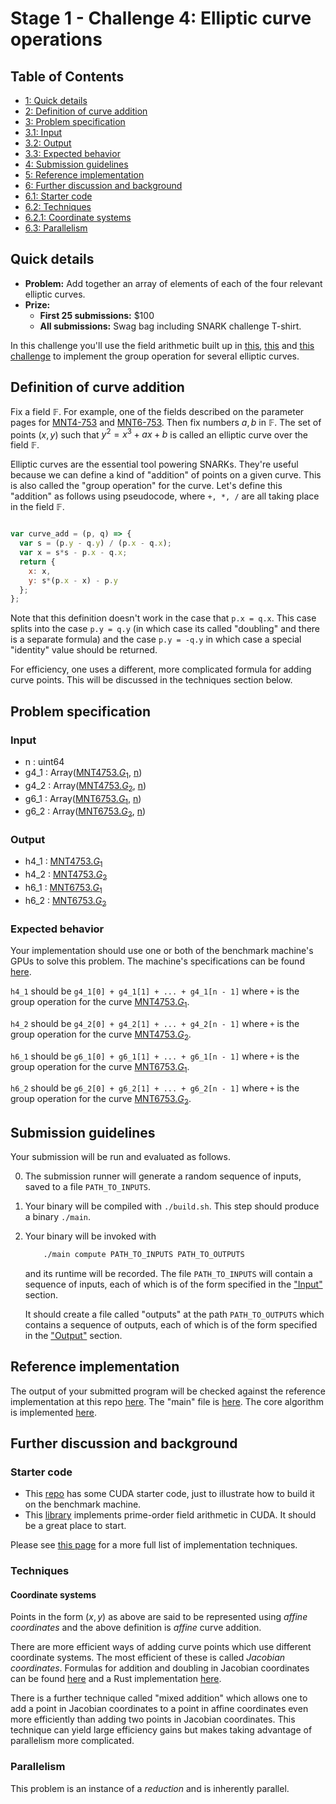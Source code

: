# Stage 1 - Challenge 4: Elliptic curve operations

## Table of Contents

<div class="table-of-contents">
<ul>
<li>
<a href="#quick-details">1: Quick details</a>
</li>
<li>
<a href="#definition-of-curve-addition">2: Definition of curve addition</a>
</li>
<li>
<a href="#problem-specification">3: Problem specification</a>
</li>
<li>
<a href="#input">3.1: Input</a>
</li>
<li>
<a href="#output">3.2: Output</a>
</li>
<li>
<a href="#expected-behavior">3.3: Expected behavior</a>
</li>
<li>
<a href="#submission-guidelines">4: Submission guidelines</a>
</li>
<li>
<a href="#reference-implementation">5: Reference implementation</a>
</li>
<li>
<a href="#further-discussion-and-background">6: Further discussion and background</a>
</li>
<li>
<a href="#starter-code">6.1: Starter code</a>
</li>
<li>
<a href="#techniques">6.2: Techniques</a>
</li>
<li>
<a href="#coordinate-systems">6.2.1: Coordinate systems</a>
</li>
<li>
<a href="#parallelism">6.3: Parallelism</a>
</li>
</ul>
</div>

## Quick details

- **Problem:** Add together an array of elements of each of the four relevant elliptic curves.
- **Prize:**
    - **First 25 submissions:** $100
    - **All submissions:** Swag bag including SNARK challenge T-shirt.

In this challenge you'll use the field arithmetic built up 
in [this](/snark-challenge/problem-01-field-arithmetic.html), [this](/snark-challenge/problem-02-quadratic-extension-arithmetic.html) and [this challenge](/snark-challenge/problem-03-cubic-extension-arithmetic.html)
to implement the group operation for several elliptic curves.

## Definition of curve addition


Fix a field $\mathbb{F}$. For example, one of the fields described
on the parameter pages for [MNT4-753](/snark-challenge/MNT4753.html) and [MNT6-753](/snark-challenge/MNT6753.html).
Then fix numbers $a, b$ in $\mathbb{F}$. The set of points $(x, y)$ such that
$y^2 = x^3 + a x + b$ is called an elliptic curve over the field $\mathbb{F}$.

Elliptic curves are the essential tool powering SNARKs. They're useful because
we can define a kind of "addition" of points on a given curve. This is also
called the "group operation" for the curve.
Let's define this "addition" as follows using pseudocode, where `+, *, /` are
all taking place in the field $\mathbb{F}$.

```javascript

var curve_add = (p, q) => {
  var s = (p.y - q.y) / (p.x - q.x);
  var x = s*s - p.x - q.x;
  return {
    x: x,
    y: s*(p.x - x) - p.y
  };
};
```
Note that this definition doesn't work in the case that `p.x = q.x`. This case
splits into the case `p.y = q.y` (in which case its called "doubling" and
there is a separate formula) and the case `p.y = -q.y` in which case a special
"identity" value should be returned.

For efficiency, one uses a different, more complicated
formula for adding curve points. This will be discussed in
the techniques section below.

## Problem specification



### Input

- n : <span>uint64</span>
- g4_1 : <span>Array(<a href="/snark-challenge/MNT4753.html#JEdfMSQ=">MNT4753.$G_1$</a>, <a href="#bg==">n</a>)</span>
- g4_2 : <span>Array(<a href="/snark-challenge/MNT4753.html#JEdfMiQ=">MNT4753.$G_2$</a>, <a href="#bg==">n</a>)</span>
- g6_1 : <span>Array(<a href="/snark-challenge/MNT6753.html#JEdfMSQ=">MNT6753.$G_1$</a>, <a href="#bg==">n</a>)</span>
- g6_2 : <span>Array(<a href="/snark-challenge/MNT6753.html#JEdfMiQ=">MNT6753.$G_2$</a>, <a href="#bg==">n</a>)</span>

### Output

- h4_1 : <a href="/snark-challenge/MNT4753.html#JEdfMSQ=">MNT4753.$G_1$</a>
- h4_2 : <a href="/snark-challenge/MNT4753.html#JEdfMiQ=">MNT4753.$G_2$</a>
- h6_1 : <a href="/snark-challenge/MNT6753.html#JEdfMSQ=">MNT6753.$G_1$</a>
- h6_2 : <a href="/snark-challenge/MNT6753.html#JEdfMiQ=">MNT6753.$G_2$</a>

### Expected behavior

Your implementation should use one or both of the benchmark machine's GPUs to solve this problem. The machine's specifications can be found [here]().

`h4_1` should be `g4_1[0] + g4_1[1] + ... + g4_1[n - 1]` where `+` is the group operation for the curve [MNT4753.$G_1$](/snark-challenge/MNT4753.html#JEdfMSQ=).

`h4_2` should be `g4_2[0] + g4_2[1] + ... + g4_2[n - 1]` where `+` is the group operation for the curve [MNT4753.$G_2$](/snark-challenge/MNT4753.html#JEdfMiQ=).

`h6_1` should be `g6_1[0] + g6_1[1] + ... + g6_1[n - 1]` where `+` is the group operation for the curve [MNT6753.$G_1$](/snark-challenge/MNT6753.html#JEdfMSQ=).

`h6_2` should be `g6_2[0] + g6_2[1] + ... + g6_2[n - 1]` where `+` is the group operation for the curve [MNT6753.$G_2$](/snark-challenge/MNT6753.html#JEdfMiQ=).

## Submission guidelines

Your submission will be run and evaluated as follows.


0. The submission runner will generate a random sequence of inputs, saved to a file
   `PATH_TO_INPUTS`.

1. Your binary will be compiled with `./build.sh`. This step should produce a binary `./main`.

3. Your binary will be invoked with

    ```bash
        ./main compute PATH_TO_INPUTS PATH_TO_OUTPUTS
    ```

    and its runtime will be recorded. The file `PATH_TO_INPUTS` will contain
    a sequence of inputs, each of which is of the form specified in the
    ["Input"](#input) section. 

    It should create a file called "outputs" at the path `PATH_TO_OUTPUTS`
    which contains a sequence of outputs, each of which is of the form
    specified in the ["Output"](#output) section.

    
    

## Reference implementation

The output of your submitted program will be checked against 
the reference implementation at this repo [here](https://github.com/CodaProtocol/snark-challenge/tree/master/reference-04-curve-operations).
The "main" file is [here](https://github.com/CodaProtocol/snark-challenge/tree/master/reference-04-curve-operations/libff/main.cpp).
The core algorithm is implemented [here](https://github.com/CodaProtocol/snark-challenge/blob/master/reference-04-curve-operations/libff/algebra/curves/mnt753/mnt4753/mnt4753_g1.cpp#L135).


## Further discussion and background

### Starter code

- This [repo](https://github.com/CodaProtocol/snark-challenge-cuda-starter) has some CUDA starter code,
   just to illustrate how to build it on the benchmark machine.
- This [library](https://github.com/data61/cuda-fixnum) implements prime-order field arithmetic in CUDA.
It should be a great place to start.


Please see [this page](/snark-challenge/strategies.html) for a more full list of implementation techniques.

### Techniques

#### Coordinate systems

Points in the form $(x, y)$ as above are said to be
represented using *affine coordinates*
and the above definition is *affine* curve addition.

There are more efficient ways of adding
curve points which use different coordinate systems.
The most efficient of these is called
*Jacobian coordinates*. Formulas for addition and doubling in Jacobian
coordinates can be found [here](https://www.hyperelliptic.org/EFD/g1p/auto-shortw-jacobian.html#doubling-dbl-2007-bl)
and a Rust implementation [here](https://github.com/CodaProtocol/pairing/blob/mnt46-753/src/mnt4_753/ec.rs#L305).

There is a further technique called "mixed addition" which allows one to add
a point in Jacobian coordinates to a point in affine coordinates even more efficiently than adding
two points in Jacobian coordinates. This technique can yield large efficiency
gains but makes taking advantage of parallelism more complicated.

### Parallelism

This problem is an instance of a *reduction* and is inherently parallel.
